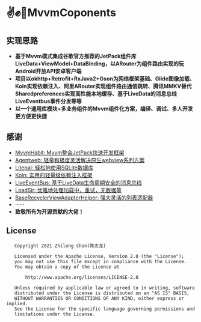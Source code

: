 # :v::fist::wave:MvvmCoponents

[](https://github.com/cdalwyn/mvvmcomponent/blob/master/readme/readme1.png)

[](https://github.com/cdalwyn/mvvmcomponent/blob/master/readme/readme2.png)

[](https://github.com/cdalwyn/mvvmcomponent/blob/master/readme/readme3.png)

## 实现思路

- **基于Mvvm模式集成谷歌官方推荐的JetPack组件库LiveData+ViewModel+DataBinding，以ARouter为组件路由实现的玩Android开放API安卓客户端**
- **项目以okhttp+Retrofit+RxJava2+Gson为网络框架基础、Glide图像加载、Koin实现依赖注入、阿里ARouter实现组件路由通信跳转、腾讯MMKV替代Sharedpreferences实现高性能本地缓存、基于LiveData的消息总线LiveEventbus事件分发等等**
- **以一个通用库模块+多业务组件的Mvvm组件化方案，编译、调试、多人开发更方便更快捷**

## 感谢

- [MvvmHabit: Mvvm整合JetPack快速开发框架](https://github.com/goldze/MVVMHabit)
- [Agentweb: 轻量和极度灵活解决原生webview系列方案](https://github.com/Justson/AgentWeb)
- [Litepal: 轻松地使用SQLite数据库](https://github.com/guolindev/LitePal)
- [Koin: 实用的轻量级依赖注入框架](https://github.com/InsertKoinIO/koin)
- [LiveEventBus: 基于LiveData生命周期安全的消息总线](https://github.com/JeremyLiao/LiveEventBus)
- [LoadSir: 优雅地处理加载中，重试，无数据等](https://github.com/KingJA/LoadSir)
- [BaseRecyclerViewAdapterHelper: 强大灵活的列表适配器](https://github.com/CymChad/BaseRecyclerViewAdapterHelper)
- ······
- **致敬所有为开源贡献的大佬！**

## License

```
   Copyright 2021 Zhilong Chan(陈志龙)

   Licensed under the Apache License, Version 2.0 (the "License");
   you may not use this file except in compliance with the License.
   You may obtain a copy of the License at

       http://www.apache.org/licenses/LICENSE-2.0

   Unless required by applicable law or agreed to in writing, software
   distributed under the License is distributed on an "AS IS" BASIS,
   WITHOUT WARRANTIES OR CONDITIONS OF ANY KIND, either express or implied.
   See the License for the specific language governing permissions and
   limitations under the License.
```

